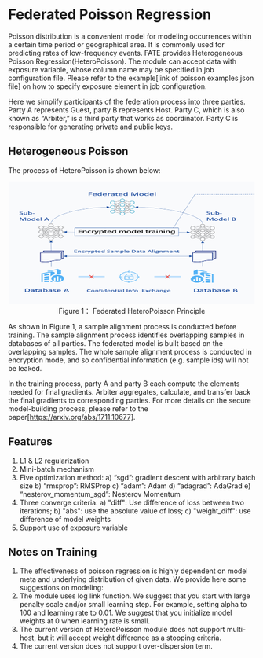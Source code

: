 # Federated Poisson Regression

Poisson distribution is a convenient model for modeling occurrences within a certain time period or geographical area. It is commonly used for predicting rates of low-frequency events. FATE provides Heterogeneous Poisson Regression(HeteroPoisson). The module can accept data with exposure variable, whose column name may be specified in job configuration file. Please refer to the example[link of poisson examples json file] on how to specify exposure element in job configuration.

Here we simplify participants of the federation process into three parties. Party A represents Guest, party B represents Host. Party C, which is also known as “Arbiter,” is a third party that works as coordinator. Party C is responsible for generating private and public keys.

## Heterogeneous Poisson

The process of HeteroPoisson is shown below:

<div style="text-align:center", align=center>
<img src="./images/HeteroPoisson.png" alt="samples" width="500" height="250" /><br/>
Figure 1： Federated HeteroPoisson Principle</div>

As shown in Figure 1, a sample alignment process is conducted before training. The sample alignment process identifies overlapping samples in databases of all parties. The federated model is built based on the overlapping samples. The whole sample alignment process is conducted in encryption mode, and so confidential information (e.g. sample ids) will not be leaked.

In the training process, party A and party B each compute the elements needed for final gradients. Arbiter aggregates, calculate, and transfer back the final gradients to corresponding parties. For more details on the secure model-building process, please refer to the paper[https://arxiv.org/abs/1711.10677].

## Features 

1. L1 & L2 regularization
2. Mini-batch mechanism
3. Five optimization method:
    a)	“sgd”: gradient descent with arbitrary batch size
    b) “rmsprop”: RMSProp
    c) “adam”: Adam
    d) “adagrad”: AdaGrad
    e) “nesterov_momentum_sgd”: Nesterov Momentum
4. Three converge criteria:
    a) "diff": Use difference of loss between two iterations;
    b) "abs": use the absolute value of loss;
    c) "weight_diff": use difference of model weights
5. Support use of exposure variable

## Notes on Training

1. The effectiveness of poisson regression is highly dependent on model meta and underlying distribution of given data. We provide here some suggestions on modeling:
2. The module uses log link function. We suggest that you start with large penalty scale and/or small learning step. For example, setting alpha to 100 and learning rate to 0.01.
We suggest that you initialize model weights at 0 when learning rate is small.
3. The current version of HeteroPoisson module does not support multi-host, but it will accept weight difference as a stopping criteria.
4. The current version does not support over-dispersion term.